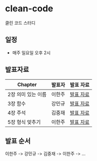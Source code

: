 # clean-code
클린 코드 스터디

## 일정
- 매주 일요일 오후 2시

## 발표자료 
| Chapter | 발표자 | 발표 자료 |
| --- | --- | --- |
| 2장 의미 있는 이름 | 이한주 | [발표 자료](./2장/README.md)   |
| 3장 함수 | 강민규 | [발표 자료](./3장/README.md)   |
| 4장 주석 | 김중재 | [발표 자료](./4장/README.md)   |
| 5장 형식 맞추기 | 이한주 | [발표 자료](./5장/README.md)   |

## 발표 순서
이한주 -> 강민규 -> 김중재 -> 이한주 -> ...

